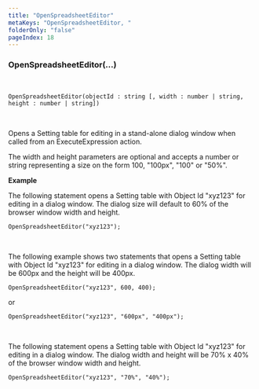 ```yaml
---
title: "OpenSpreadsheetEditor"
metaKeys: "OpenSpreadsheetEditor, "
folderOnly: "false"
pageIndex: 18
---
```


### OpenSpreadsheetEditor(...)

<br/>


```
OpenSpreadsheetEditor(objectId : string [, width : number | string, height : number | string])
```

<br/>

Opens a Setting table for editing in a stand-alone dialog window when called from an ExecuteExpression action.

The width and height parameters are optional and accepts a number or string representing a size on the form 100, "100px", "100" or "50%".
<br/>

**Example**

The following statement opens a Setting table with Object Id "xyz123" for editing in a dialog window. The dialog size will default to 60% of the browser window width and height.
```
OpenSpreadsheetEditor("xyz123");
```

<br/>

The following example shows two statements that opens a Setting table with Object Id "xyz123" for editing in a dialog window. The dialog width will be 600px and the height will be 400px.
```
OpenSpreadsheetEditor("xyz123", 600, 400);
```
or
```
OpenSpreadsheetEditor("xyz123", "600px", "400px");
``` 
<br/>

The following statement opens a Setting table with Object Id "xyz123" for editing in a dialog window. The dialog width and height will be 70% x 40% of the browser window width and height.
```
OpenSpreadsheetEditor("xyz123", "70%", "40%");
```



